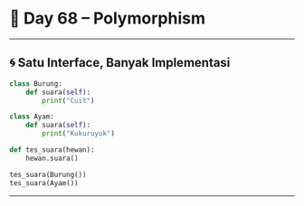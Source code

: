 # 🐍 Day 68 – Polymorphism

---

## 🌀 Satu Interface, Banyak Implementasi

```python
class Burung:
    def suara(self):
        print("Cuit")

class Ayam:
    def suara(self):
        print("Kukuruyuk")

def tes_suara(hewan):
    hewan.suara()

tes_suara(Burung())
tes_suara(Ayam())
```

---
